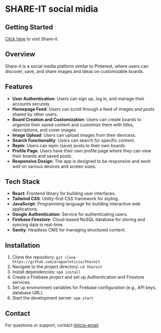 
# SHARE-IT social midia
## Getting Started

<a href="https://shareit-ebon.vercel.app/" target="_blank">Click here</a> to visit Share-it.

## Overview
Share-it is a social media platform similar to Pinterest, where users can discover, save, and share images and ideas on customizable boards.

## Features
- **User Authentication**: Users can sign up, log in, and manage their accounts securely.
- **Homepage Feed**: Users can scroll through a feed of images and posts shared by other users.
- **Board Creation and Customization**: Users can create boards to organize their saved content and customize them with titles, descriptions, and cover images.
- **Image Upload**: Users can upload images from their devicess.
- **Search Functionality**: Users can search for specific content.
- **Repin**: Users can repin (save) posts to their own boards.
- **Profile Page**: Users have their own profile page where they can view their boards and saved posts.
- **Responsive Design**: The app is designed to be responsive and work well on various devices and screen sizes.

## Tech Stack
- **React**: Frontend library for building user interfaces.
- **Tailwind CSS**: Utility-first CSS framework for styling.
- **JavaScript**: Programming language for building interactive web applications.
- **Google Authentication**: Service for authenticating users.
- **Firebase Firestore**: Cloud-based NoSQL database for storing and syncing data in real-time.
- **Sanity**: Headless CMS for managing structured content.

## Installation
1. Clone the repository: `git clone https://github.com/aragaoleticia/Shareit`
2. Navigate to the project directory: `cd Shareit`
3. Install dependencies: `npm install`
4. Create a Firebase project and set up Authentication and Firestore services.
5. Set up environment variables for Firebase configuration (e.g., API keys, database URL).
6. Start the development server: `npm start`


## Contact
For questions or support, contact [leticia-email](leticia.aragao00@gmail.com).